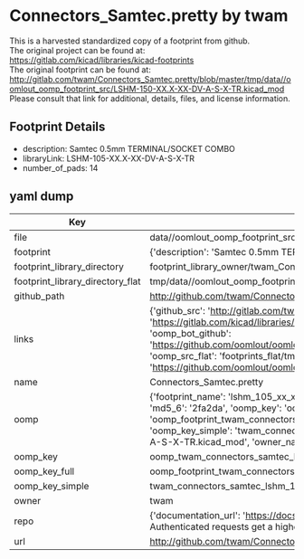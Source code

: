 # Connectors_Samtec.pretty by twam  
This is a harvested standardized copy of a footprint from github.  
The original project can be found at:  
https://gitlab.com/kicad/libraries/kicad-footprints  
The original footprint can be found at:
http://gitlab.com/twam/Connectors_Samtec.pretty/blob/master/tmp/data//oomlout_oomp_footprint_src/LSHM-150-XX.X-XX-DV-A-S-X-TR.kicad_mod
Please consult that link for additional, details, files, and license information.  
## Footprint Details
* description: Samtec 0.5mm TERMINAL/SOCKET COMBO  
* libraryLink: LSHM-105-XX.X-XX-DV-A-S-X-TR  
* number_of_pads: 14  
## yaml dump  
| Key | Value |  
| --- | --- |  
| file | data//oomlout_oomp_footprint_src/Connectors_Samtec.pretty/LSHM-105-XX.X-XX-DV-A-S-X-TR.kicad_mod |  
| footprint | {'description': 'Samtec 0.5mm TERMINAL/SOCKET COMBO', 'libraryLink': 'LSHM-105-XX.X-XX-DV-A-S-X-TR', 'number_of_pads': 14} |  
| footprint_library_directory | footprint_library_owner/twam_Connectors_Samtec.pretty |  
| footprint_library_directory_flat | tmp/data//oomlout_oomp_footprint_src/footprints_flat/twam_connectors_samtec_lshm_105_xx_x_xx_dv_a_s_x_tr/working |  
| github_path | http://github.com/twam/Connectors_Samtec.pretty/blob/master/tmp/data//oomlout_oomp_footprint_src/LSHM-105-XX.X-XX-DV-A-S-X-TR.kicad_mod |  
| links | {'github_src': 'http://gitlab.com/twam/Connectors_Samtec.pretty/blob/master/tmp/data//oomlout_oomp_footprint_src/LSHM-150-XX.X-XX-DV-A-S-X-TR.kicad_mod', 'github_src_repo': 'https://gitlab.com/kicad/libraries/kicad-footprints', 'oomp_bot': 'tmp/data//oomlout_oomp_footprint_src/footprints/twam_connectors_samtec_lshm_105_xx_x_xx_dv_a_s_x_tr/working', 'oomp_bot_github': 'https://github.com/oomlout/oomlout_oomp_footprint_bot/tree/main/tmp/data//oomlout_oomp_footprint_src/footprints/twam_connectors_samtec_lshm_105_xx_x_xx_dv_a_s_x_tr/working', 'oomp_src_flat': 'footprints_flat/tmp/data//oomlout_oomp_footprint_src/footprints_flat/twam_connectors_samtec_lshm_105_xx_x_xx_dv_a_s_x_tr/working', 'oomp_src_flat_github': 'https://github.com/oomlout/oomlout_oomp_footprint_src/tree/main/tmp/data//oomlout_oomp_footprint_src/footprints_flat/twam_connectors_samtec_lshm_105_xx_x_xx_dv_a_s_x_tr/working'} |  
| name | Connectors_Samtec.pretty |  
| oomp | {'footprint_name': 'lshm_105_xx_x_xx_dv_a_s_x_tr', 'library_name': 'connectors_samtec', 'md5': '2fa2da0b99e9541b45201682da3fff36', 'md5_10': '2fa2da0b99', 'md5_5': '2fa2d', 'md5_6': '2fa2da', 'oomp_key': 'oomp_twam_connectors_samtec_lshm_105_xx_x_xx_dv_a_s_x_tr', 'oomp_key_extra': 'oomp_footprint_twam_connectors_samtec_lshm_105_xx_x_xx_dv_a_s_x_tr', 'oomp_key_full': 'oomp_footprint_twam_connectors_samtec_lshm_105_xx_x_xx_dv_a_s_x_tr_2fa2da', 'oomp_key_simple': 'twam_connectors_samtec_lshm_105_xx_x_xx_dv_a_s_x_tr', 'original_filename': 'data//oomlout_oomp_footprint_src/Connectors_Samtec.pretty/LSHM-105-XX.X-XX-DV-A-S-X-TR.kicad_mod', 'owner_name': 'twam'} |  
| oomp_key | oomp_twam_connectors_samtec_lshm_105_xx_x_xx_dv_a_s_x_tr |  
| oomp_key_full | oomp_footprint_twam_connectors_samtec_lshm_105_xx_x_xx_dv_a_s_x_tr |  
| oomp_key_simple | twam_connectors_samtec_lshm_105_xx_x_xx_dv_a_s_x_tr |  
| owner | twam |  
| repo | {'documentation_url': 'https://docs.github.com/rest/overview/resources-in-the-rest-api#rate-limiting', 'message': "API rate limit exceeded for 84.66.142.224. (But here's the good news: Authenticated requests get a higher rate limit. Check out the documentation for more details.)"} |  
| url | http://github.com/twam/Connectors_Samtec.pretty |  

